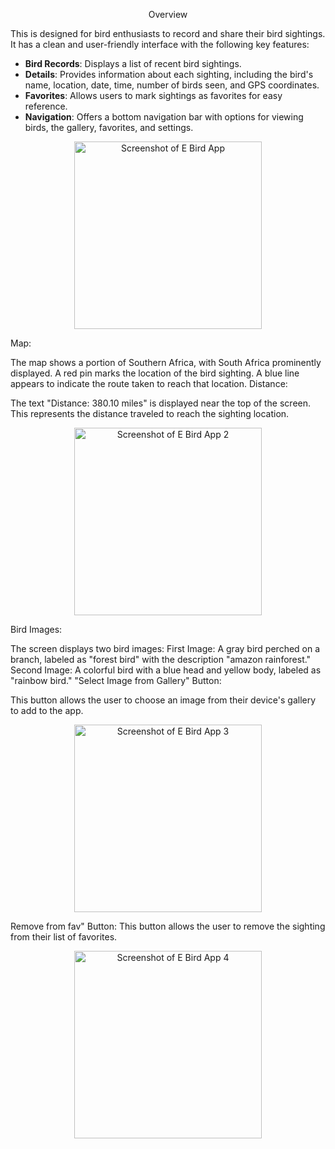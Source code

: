 <p align="center">
 Overview
</p>

This is designed for bird enthusiasts to record and share their bird sightings. It has a clean and user-friendly interface with the following key features:

- **Bird Records**: Displays a list of recent bird sightings.
- **Details**: Provides information about each sighting, including the bird's name, location, date, time, number of birds seen, and GPS coordinates.
- **Favorites**: Allows users to mark sightings as favorites for easy reference.
- **Navigation**: Offers a bottom navigation bar with options for viewing birds, the gallery, favorites, and settings.

<p align="center">
  <img src="https://github.com/user-attachments/assets/3be2c2ae-c110-4a6a-97ea-920c73a6fb5b" alt="Screenshot of E Bird App" width="300">
</p>

Map:

The map shows a portion of Southern Africa, with South Africa prominently displayed.
A red pin marks the location of the bird sighting.
A blue line appears to indicate the route taken to reach that location.
Distance:

The text "Distance: 380.10 miles" is displayed near the top of the screen. This  represents the distance traveled to reach the sighting location.

<p align="center">
  <img src="https://github.com/user-attachments/assets/be985c22-b541-4ee7-b578-917e93f745c8" alt="Screenshot of E Bird App 2" width="300">
</p>

Bird Images:

The screen displays two bird images:
First Image: A gray bird perched on a branch, labeled as "forest bird" with the description "amazon rainforest."
Second Image: A colorful bird with a blue head and yellow body, labeled as "rainbow bird."
"Select Image from Gallery" Button:

This button allows the user to choose an image from their device's gallery to add to the app.



<p align="center">
 <img src="https://github.com/user-attachments/assets/38e39f34-5649-47e5-9b9d-5d5e4b2e1079" alt="Screenshot of E Bird App 3" width="300">
</p>


 Remove from fav" Button:
This button allows the user to remove the sighting from their list of favorites.

<p align="center">
 <img src="https://github.com/user-attachments/assets/966dd533-c3a9-4925-bdad-6fbdd6842593" alt="Screenshot of E Bird App 4" width="300">
</p>

<p align="center">
 
</p>



